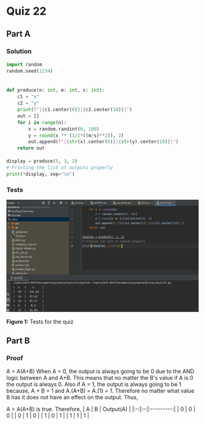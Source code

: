 # Quiz 22
## Part A
### Solution
```.py
import random
random.seed(1234)


def produce(n: int, m: int, s: int):
    c1 = "x"
    c2 = "y"
    print(f"|{c1.center(6)}|{c2.center(10)}|")
    out = []
    for i in range(n):
        x = random.randint(0, 100)
        y = round(x ** (1/2*((m/s)**2)), 2)
        out.append(f"|{str(x).center(6)}|{str(y).center(10)}|")
    return out

display = produce(5, 3, 2)
# Printing the list of outputs properly
print(*display, sep="\n")
```

### Tests
![](https://github.com/thumulakaru/Unit-2--repo/blob/main/Quizzes/Quiz_022_Tests.png)

**Figure 1:** Tests for the quiz

## Part B
### Proof
A = A(A+B)
When A = 0, the output is always going to be 0 due to the AND logic between A and A+B. This means that no matter the B's value if A is 0 the output is always
0. Also if A = 1, the output is always going to be 1 because, A + B = 1 and A.(A+B) = A.(1) = 1. Therefore no matter what value B has it does not have an
effect on the output. Thus,

A = A(A+B) is true.
Therefore,
| A | B | Output(A) |
|:-:|:-:|:---------:|
| 0 | 0 |     0     |
| 0 | 1 |     0     |
| 1 | 0 |     1     |
| 1 | 1 |     1     |
